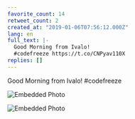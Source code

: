 ```yaml
---
favorite_count: 14
retweet_count: 2
created_at: "2019-01-06T07:56:12.000Z"
lang: en
full_text: |-
  Good Morning from Ivalo!
  #codefreeze https://t.co/CNPyav110X
replies: []
---
```


Good Morning from Ivalo! #codefreeze

<div class="gallery gallery-2">

![Embedded Photo](https://twitter-media-coderbyheart.s3.eu-north-1.amazonaws.com/1081821721504681984-DwNnGHiX4AIZQMk.jpg)

![Embedded Photo](https://twitter-media-coderbyheart.s3.eu-north-1.amazonaws.com/1081821721504681984-DwNnHMyWoAA7zpR.jpg)

</div>
